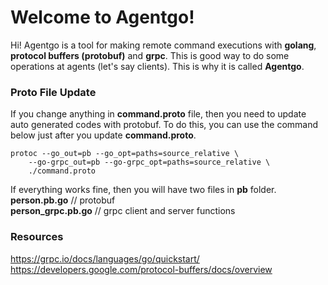 # Welcome to Agentgo!

Hi! Agentgo is a tool for making remote command executions with **golang**, **protocol buffers (protobuf)** and **grpc**. This is good way to do some operations at agents (let's say clients). This is why it is called **Agentgo**.
  
### Proto File Update
If you change anything in **command.proto** file, then you need to update auto generated codes with protobuf. To do this, you can use the command below just after you update **command.proto**.

    protoc --go_out=pb --go_opt=paths=source_relative \
    	--go-grpc_out=pb --go-grpc_opt=paths=source_relative \
    	./command.proto

If everything works fine, then you will have two files in **pb** folder.  
**person.pb.go** // protobuf  
**person_grpc.pb.go** // grpc client and server functions

### Resources
https://grpc.io/docs/languages/go/quickstart/  
https://developers.google.com/protocol-buffers/docs/overview